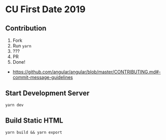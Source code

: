 # CU First Date 2019

## Contribution

1. Fork
2. Run `yarn`
3. ???
4. PR
5. Done!

-   https://github.com/angular/angular/blob/master/CONTRIBUTING.md#-commit-message-guidelines

## Start Development Server

```
yarn dev
```

## Build Static HTML

```
yarn build && yarn export
```
